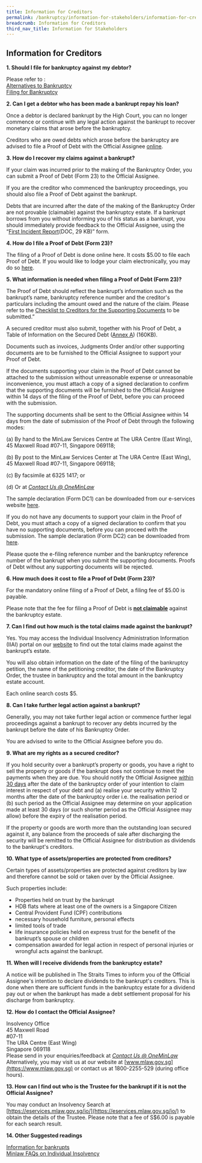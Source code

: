 ```yaml
---
title: Information for Creditors
permalink: /bankruptcy/information-for-stakeholders/information-for-creditors/
breadcrumb: Information for Creditors
third_nav_title: Information for Stakeholders
---
```

Information for Creditors
---

<b>1. Should I file for bankruptcy against my debtor?</b> <br>

Please refer to : <br>
[Alternatives to Bankruptcy](/bankruptcy/alternatives-to-bankruptcy/) <br>
[Filing for Bankruptcy](/bankruptcy/alternatives-to-bankruptcy/) <br>

<b>2. Can I get a debtor who has been made a bankrupt repay his loan?</b> <br>

Once a debtor is declared bankrupt by the High Court, you can no longer commence or continue with any legal action against the bankrupt to recover monetary claims that arose before the bankruptcy. <br>

Creditors who are owed debts which arose before the bankruptcy are advised to file a Proof of Debt with the Official Assignee [online](https://go.gov.sg/bankruptcy). <br>

<b>3. How do I recover my claims against a bankrupt?</b> <br>

If your claim was incurred prior to the making of the Bankruptcy Order, you can submit a Proof of Debt (Form 23) to the Official Assignee.<br>

If you are the creditor who commenced the bankruptcy proceedings, you should also file a Proof of Debt against the bankrupt. <br>

Debts that are incurred after the date of the making of the Bankruptcy Order are not provable (claimable) against the bankruptcy estate. If a bankrupt borrows from you without informing you of his status as a bankrupt, you should immediately provide feedback to the Official Assignee, using the “[First Incident Report](/files/FIRST-INFORMATION-REPORT-PTIB-IIDRDS-DDF.docx)(DOC, 29 KB)” form. <br>

<b>4. How do I file a Proof of Debt (Form 23)?</b> <br>

The filing of a Proof of Debt is done online here. It costs $5.00 to file each Proof of Debt. If you would like to lodge your claim electronically, you may do so [here](https://go.gov.sg/bankruptcy). <br>

<b>5. What information is needed when filing a Proof of Debt (Form 23)?</b> <br>

The Proof of Debt should reflect the bankrupt’s information such as the bankrupt’s name, bankruptcy reference number and the creditor's particulars including the amount owed and the nature of the claim. Please refer to the [Checklist to Creditors for the Supporting Documents](/bankruptcy/forms/) to be submitted.” <br>

A secured creditor must also submit, together with his Proof of Debt, a Table of Information on the Secured Debt ([Annex A](/files/AnnexATableofInformationonSecuredDebt.pdf)) (160KB). <br>

Documents such as invoices, Judgments Order and/or other supporting documents are to be furnished to the Official Assignee to support your Proof of Debt.<br>

If the documents supporting your claim in the Proof of Debt cannot be attached to the submission without unreasonable expense or unreasonable inconvenience, you must attach a copy of a signed declaration to confirm that the supporting documents will be furnished to the Official Assignee within 14 days of the filing of the Proof of Debt, before you can proceed with the submission. <br>

The supporting documents shall be sent to the Official Assignee within 14 days from the date of submission of the Proof of Debt through the following modes: <br>

(a) By hand to the MinLaw Services Centre at The URA Centre (East Wing), 45 Maxwell Road #07-11, Singapore 069118; <br>

(b) By post to the MinLaw Services Center at The URA Centre (East Wing), 45 Maxwell Road #07-11, Singapore 069118; <br>

(c) By facsimile at 6325 1417; or <br>

(d) Or at *[Contact Us @ OneMinLaw](https://www.mlaw.gov.sg/eservices/enquiry/)* <br>

The sample declaration (Form DC1) can be downloaded from our e-services website [here](https://www.mlaw.gov.sg/eservices/io/). <br>

If you do not have any documents to support your claim in the Proof of Debt, you must attach a copy of a signed declaration to confirm that you have no supporting documents, before you can proceed with the submission. The sample declaration (Form DC2) can be downloaded from [here](/debt-repayment-scheme/forms/). <br>

Please quote the e-filing reference number and the bankruptcy reference number of the bankrupt when you submit the supporting documents. Proofs of Debt without any supporting documents will be rejected. <br>

<b>6. How much does it cost to file a Proof of Debt (Form 23)?</b> <br>

For the mandatory online filing of a Proof of Debt, a filing fee of $5.00 is payable. <br>

Please note that the fee for filing a Proof of Debt is <b><u>not claimable</u></b> against the bankruptcy estate.  <br>

<b>7. Can I find out how much is the total claims made against the bankrupt?</b> <br>

Yes. You may access the Individual Insolvency Administration Information (IIAI) portal on our [website]( https://go.gov.sg/bankruptcy) to find out the total claims made against the bankrupt’s estate. <br>

You will also obtain information on the date of the filing of the bankruptcy petition, the name of the petitioning creditor, the date of the Bankruptcy Order, the trustee in bankruptcy and the total amount in the bankruptcy estate account. <br>

Each online search costs $5. <br>

<b>8. Can I take further legal action against a bankrupt?</b> <br>

Generally, you may not take further legal action or commence further legal  proceedings against a bankrupt to recover any debts incurred by the bankrupt before the date of his Bankruptcy Order. <br>

You are advised to write to the Official Assignee before you do. <br>

<b>9. What are my rights as a secured creditor?</b> <br>

If you hold security over a bankrupt’s property or goods, you have a right to sell the property or goods if the bankrupt does not continue to meet the payments when they are due. You should notify the Official Assignee <u>within 30 days</u> after the date of the bankruptcy order of your intention to claim interest in respect of your debt  and (a) realise your security within 12 months after the date of the bankruptcy order i.e. the realisation period or (b) such period as the Official Assignee may determine on your application made at least 30 days (or such shorter period as the Official Assignee may allow) before the expiry of the realisation period. <br>

If the property or goods are worth more than the outstanding loan secured against it, any balance from the proceeds of sale after discharging the security will be remitted to the Official Assignee for distribution as dividends to the bankrupt's creditors. <br>

<b>10. What type of assets/properties are protected from creditors?</b> <br>

Certain types of assets/properties are protected against creditors by law and therefore cannot be sold or taken over by the Official Assignee. <br>

Such properties include: <br>

* Properties held on trust by the bankrupt
* HDB flats where at least one of the owners is a Singapore Citizen
* Central Provident Fund (CPF) contributions
* necessary household furniture, personal effects
* limited tools of trade
* life insurance policies held on express trust for the benefit of the bankrupt’s spouse or children
* compensation awarded for legal action in respect of personal injuries or wrongful acts against the bankrupt.
 

<b>11. When will I receive dividends from the bankruptcy estate?</b> <br>
 
A notice will be published in The Straits Times to inform you of the Official Assignee's intention to declare dividends to the bankrupt's creditors. This is done when there are sufficient funds in the bankruptcy estate for a dividend pay out or when the bankrupt has made a debt settlement proposal for his discharge from bankruptcy. <br>

<b>12. How do I contact the Official Assignee?</b> <br>

Insolvency Office <br>
45 Maxwell Road<br>
#07-11<br>
The URA Centre (East Wing)<br>
Singapore 069118<br>
Please send in your enquiries/feedback at *[Contact Us @ OneMinLaw](https://www.mlaw.gov.sg/eservices/enquiry/)*<br>
Alternatively, you may visit us at our website at [www.mlaw.gov.sg](https://www.mlaw.gov.sg) or contact us at 1800-2255-529 (during office hours).<br>

 

<b>13. How can I find out who is the Trustee for the bankrupt if it is not the Official Assignee?</b> <br>

You may conduct an Insolvency Search at [https://eservices.mlaw.gov.sg/io/](https://eservices.mlaw.gov.sg/io/) to obtain the details of the Trustee. Please note that a fee of S$6.00 is payable for each search result.<br>

<b>14. Other Suggested readings</b> <br>

[Information for bankrupts](/bankruptcy/information-for-bankrupts/) <br>
[Minlaw FAQs on Individual Insolvency](https://va.ecitizen.gov.sg/cfp/customerPages/mlaw/explorefaq.aspx)